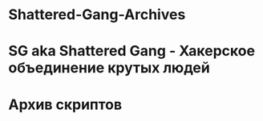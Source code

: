 # Shattered-Gang-Archives
# SG aka Shattered Gang -  Хакерское объединение крутых людей
# Архив скриптов
